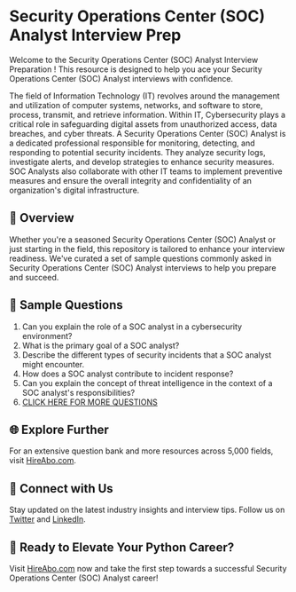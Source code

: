 # Security Operations Center (SOC) Analyst Interview Prep

Welcome to the Security Operations Center (SOC) Analyst Interview Preparation ! This resource is designed to help you ace your Security Operations Center (SOC) Analyst interviews with confidence.

The field of Information Technology (IT) revolves around the management and utilization of computer systems, networks, and software to store, process, transmit, and retrieve information. Within IT, Cybersecurity plays a critical role in safeguarding digital assets from unauthorized access, data breaches, and cyber threats. A Security Operations Center (SOC) Analyst is a dedicated professional responsible for monitoring, detecting, and responding to potential security incidents. They analyze security logs, investigate alerts, and develop strategies to enhance security measures. SOC Analysts also collaborate with other IT teams to implement preventive measures and ensure the overall integrity and confidentiality of an organization's digital infrastructure.

## 🚀 Overview

Whether you're a seasoned Security Operations Center (SOC) Analyst or just starting in the field, this repository is tailored to enhance your interview readiness. We've curated a set of sample questions commonly asked in Security Operations Center (SOC) Analyst interviews to help you prepare and succeed.

## 📝 Sample Questions

1. Can you explain the role of a SOC analyst in a cybersecurity environment?
2. What is the primary goal of a SOC analyst?
3. Describe the different types of security incidents that a SOC analyst might encounter.
4. How does a SOC analyst contribute to incident response?
5. Can you explain the concept of threat intelligence in the context of a SOC analyst's responsibilities?
6. [CLICK HERE FOR MORE QUESTIONS](https://hireabo.com/job/0_2_12/Security%20Operations%20Center%20SOC%20Analyst)

## 🌐 Explore Further

For an extensive question bank and more resources across 5,000 fields, visit [HireAbo.com](https://www.hireabo.com).

## 📱 Connect with Us

Stay updated on the latest industry insights and interview tips. Follow us on [Twitter](https://twitter.com/hireabo) and [LinkedIn](https://www.linkedin.com/in/hire-abo-3609972a8/).

## 🚀 Ready to Elevate Your Python Career?

Visit [HireAbo.com](https://www.hireabo.com) now and take the first step towards a successful Security Operations Center (SOC) Analyst career!